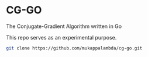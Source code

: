 # CG-GO

The Conjugate-Gradient Algorithm written in Go

This repo serves as an experimental purpose.

```bash
git clone https://github.com/mukappalambda/cg-go.git
```

